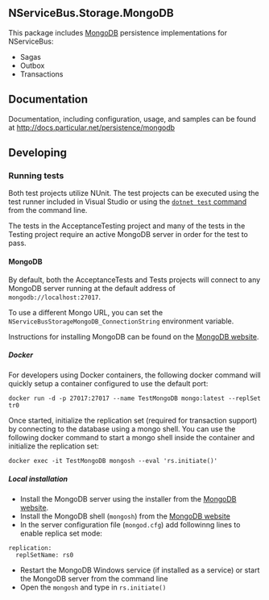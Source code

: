 ## NServiceBus.Storage.MongoDB

This package includes [MongoDB](https://www.mongodb.com/) persistence implementations for NServiceBus:

- Sagas
- Outbox
- Transactions

## Documentation

Documentation, including configuration, usage, and samples can be found at http://docs.particular.net/persistence/mongodb

## Developing

### Running tests

Both test projects utilize NUnit. The test projects can be executed using the test runner included in Visual Studio or using the [`dotnet test` command](https://docs.microsoft.com/en-us/dotnet/core/tools/dotnet-test) from the command line.

The tests in the AcceptanceTesting project and many of the tests in the Testing project require an active MongoDB server in order for the test to pass.

#### MongoDB

By default, both the AcceptanceTests and Tests projects will connect to any MongoDB server running at the default address of `mongodb://localhost:27017`.

To use a different Mongo URL, you can set the `NServiceBusStorageMongoDB_ConnectionString` environment variable.

Instructions for installing MongoDB can be found on the [MongoDB website](https://docs.mongodb.com/manual/installation/).

##### Docker

For developers using Docker containers, the following docker command will quickly setup a container configured to use the default port:

`docker run -d -p 27017:27017 --name TestMongoDB mongo:latest --replSet tr0`

Once started, initialize the replication set (required for transaction support) by connecting to the database using a mongo shell. You can use the following docker command to start a mongo shell inside the container and initialize the replication set:

`docker exec -it TestMongoDB mongosh --eval 'rs.initiate()'`

##### Local installation

- Install the MongoDB server using the installer from the [MongoDB website](https://docs.mongodb.com/manual/installation/).
- Install the MongoDB shell (`mongosh`) from the [MongoDB website](https://www.mongodb.com/try/download/shell?jmp=docs)
- In the server configuration file (`mongod.cfg`) add followinng lines to enable replica set mode:

```
replication:
  replSetName: rs0
```

- Restart the MongoDB Windows service (if installed as a service) or start the MongoDB server from the command line
- Open the `mongosh` and type in `rs.initiate()`
